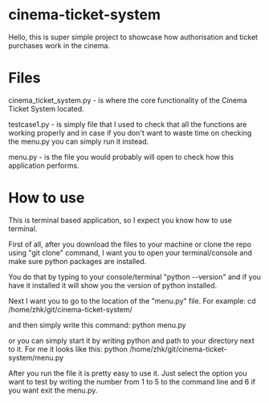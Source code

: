 # cinema-ticket-system
Hello, this is super simple project to showcase how authorisation and ticket purchases work in the cinema. 

# Files
cinema_ticket_system.py - is where the core functionality of the Cinema Ticket System located.

testcase1.py - is simply file that I used to check that all the functions are working properly and in case if you don't want to waste time on checking the menu.py you can simply run it instead.

menu.py - is the file you would probably will open to check how this application performs.

# How to use
This is terminal based application, so I expect you know how to use terminal. 

First of all, after you download the files to your machine or clone the repo using "git clone" command, I want you to open your terminal/console and make sure python packages are installed.

You do that by typing to your console/terminal "python --version" and if you have it installed it will show you the version of python installed.

Next I want you to go to the location of the "menu.py" file. For example:
cd /home/zhk/git/cinema-ticket-system/

and then simply write this command: python menu.py

or you can simply start it by writing python and path to your directory next to it. For me it looks like this:
python /home/zhk/git/cinema-ticket-system/menu.py

After you run the file it is pretty easy to use it. Just select the option you want to test by writing the number from 1 to 5 to the command line and 6 if you want exit the menu.py.